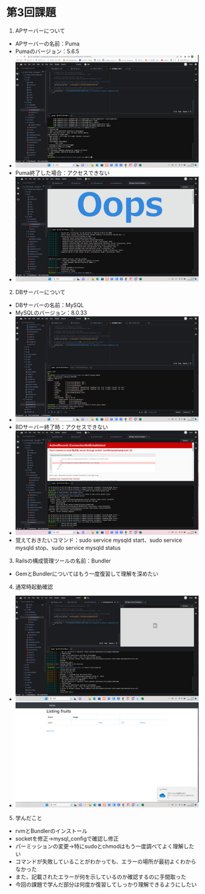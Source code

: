 # 第3回課題
1. APサーバーについて
- APサーバーの名前：Puma　
- Pumaのバージョン：5.6.5
- ![puma](lecture03data/puma.png)
- Puma終了した場合：アクセスできない
- ![APサーバー終了時](lecture03data/APサーバー終了時.png)

2. DBサーバーについて
- DBサーバーの名前：MySQL
- MySQLのバージョン：8.0.33
- ![MySQL](lecture03data/MySQL.png)
- BDサーバー終了時：アクセスできない
- ![DBサーバー終了時](lecture03data/DBサーバー終了時.png)
- 覚えておきたいコマンド：sudo service mysqld start、sudo service mysqld stop、sudo service mysqld status

3. Railsの構成管理ツールの名前：Bundler
- GemとBundlerについてはもう一度復習して理解を深めたい

4. 通常時起動確認
- ![起動確認1](lecture03data/起動確認1.png)
- ![起動確認2](lecture03data/起動確認2.png)

5. 学んだこと
- rvmとBundlerのインストール
- socketを修正→mysql_configで確認し修正
- パーミッションの変更→特にsudoとchmodはもう一度調べてよく理解したい
- コマンドが失敗していることがわかっても、エラーの場所が最初よくわからなかった
- また、記載されたエラーが何を示しているのか確認するのに手間取った
- 今回の課題で学んだ部分は何度か復習してしっかり理解できるようにしたい